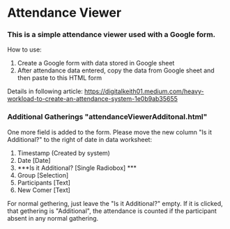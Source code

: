 # Attendance Viewer

### This is a simple attendance viewer used with a Google form. 

How to use:
1. Create a Google form with data stored in Google sheet
2. After attendance data entered, copy the data from Google sheet and then paste to this HTML form

Details in following article:
https://digitalkeith01.medium.com/heavy-workload-to-create-an-attendance-system-1e0b9ab35655

### Additional Gatherings "attendanceViewerAdditonal.html"

One more field is added to the form. Please move the new column "Is it Additional?" to the right of date in data worksheet:

1. Timestamp (Created by system)
2. Date [Date]
3. ***Is it Additional? [Single Radiobox] ***
4. Group [Selection]
5. Participants [Text]
6. New Comer [Text]

For normal gethering, just leave the "Is it Additional?" empty. If it is clicked, that gethering is "Additional", the attendance is counted if the participant absent in any normal gathering.
